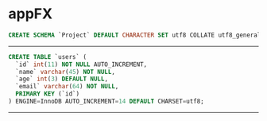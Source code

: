# appFX
```sql
CREATE SCHEMA `Project` DEFAULT CHARACTER SET utf8 COLLATE utf8_general_ci;
```
-------
```sql
CREATE TABLE `users` (
  `id` int(11) NOT NULL AUTO_INCREMENT,
  `name` varchar(45) NOT NULL,
  `age` int(3) DEFAULT NULL,
  `email` varchar(64) NOT NULL,
  PRIMARY KEY (`id`)
) ENGINE=InnoDB AUTO_INCREMENT=14 DEFAULT CHARSET=utf8;
```
-------

```java



```